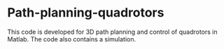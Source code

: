 # Path-planning-quadrotors
This code is developed for 3D path planning and control of quadrotors in Matlab.
The code also contains a simulation.
